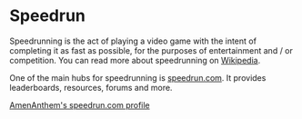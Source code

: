 # Speedrun

Speedrunning is the act of playing a video game with the intent of completing it as fast as possible, for the purposes
of entertainment and / or competition. You can read more about speedrunning
on [Wikipedia](https://en.wikipedia.org/wiki/Speedrunning).

One of the main hubs for speedrunning is [speedrun.com](https://www.speedrun.com/). It provides leaderboards, resources,
forums and more.

[AmenAnthem's speedrun.com profile](https://www.speedrun.com/user/AmenAnthem)